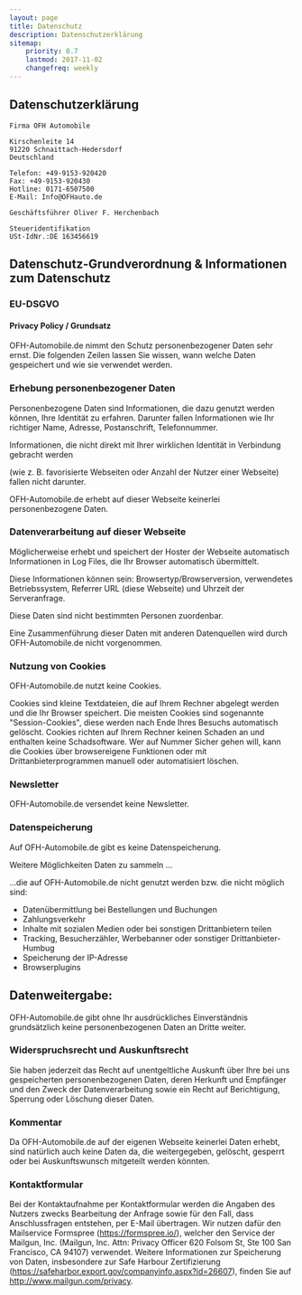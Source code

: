 ```yaml
---
layout: page
title: Datenschutz
description: Datenschutzerklärung
sitemap:
    priority: 0.7
    lastmod: 2017-11-02
    changefreq: weekly
---
```


## Datenschutzerklärung

    Firma OFH Automobile

    Kirschenleite 14
    91220 Schnaittach-Hedersdorf
    Deutschland

    Telefon: +49-9153-920420
    Fax: +49-9153-920430
    Hotline: 0171-6507500
    E-Mail: Info@OFHauto.de

    Geschäftsführer Oliver F. Herchenbach

    Steueridentifikation
    USt-IdNr.:DE 163456619

## Datenschutz-Grundverordnung & Informationen zum Datenschutz

### EU-DSGVO

#### Privacy Policy / Grundsatz

OFH-Automobile.de nimmt den Schutz personenbezogener Daten sehr ernst. Die folgenden Zeilen lassen  Sie wissen, wann welche Daten gespeichert und wie sie verwendet werden.


### Erhebung personenbezogener Daten

Personenbezogene Daten sind Informationen, die dazu genutzt werden können, Ihre Identität zu erfahren. Darunter fallen Informationen wie Ihr richtiger Name, Adresse, Postanschrift, Telefonnummer.

Informationen, die nicht direkt mit Ihrer wirklichen Identität in Verbindung gebracht werden

(wie z. B. favorisierte Webseiten oder Anzahl der Nutzer einer Webseite) fallen nicht darunter.

OFH-Automobile.de erhebt auf dieser Webseite keinerlei personenbezogene Daten.

### Datenverarbeitung auf dieser Webseite

Möglicherweise erhebt und speichert der Hoster der Webseite automatisch Informationen in Log Files, die Ihr Browser automatisch übermittelt.

Diese Informationen können sein: Browsertyp/Browserversion, verwendetes Betriebssystem, Referrer URL (diese Webseite) und Uhrzeit der Serveranfrage.

Diese Daten sind nicht bestimmten Personen zuordenbar.

Eine Zusammenführung dieser Daten mit anderen Datenquellen wird durch OFH-Automobile.de nicht vorgenommen.

### Nutzung von Cookies

OFH-Automobile.de nutzt keine Cookies.

Cookies sind kleine Textdateien, die auf Ihrem Rechner abgelegt werden und die Ihr Browser speichert. Die meisten Cookies sind sogenannte "Session-Cookies", diese werden nach Ende Ihres Besuchs automatisch gelöscht. Cookies richten auf Ihrem Rechner keinen Schaden an und enthalten keine Schadsoftware. Wer auf Nummer Sicher gehen will, kann die Cookies über browsereigene Funktionen oder mit  Drittanbieterprogrammen manuell oder automatisiert löschen.

### Newsletter

OFH-Automobile.de versendet keine Newsletter.
 

### Datenspeicherung

Auf OFH-Automobile.de gibt es keine Datenspeicherung.

Weitere Möglichkeiten Daten zu sammeln ...

...die auf OFH-Automobile.de nicht genutzt werden bzw. die nicht möglich sind:

* Datenübermittlung bei Bestellungen und Buchungen
* Zahlungsverkehr
* Inhalte mit sozialen Medien oder bei sonstigen Drittanbietern teilen
* Tracking, Besucherzähler, Werbebanner oder sonstiger Drittanbieter-Humbug
* Speicherung der IP-Adresse
* Browserplugins

## Datenweitergabe:

OFH-Automobile.de gibt ohne Ihr ausdrückliches Einverständnis grundsätzlich keine personenbezogenen Daten an Dritte weiter.

### Widerspruchsrecht und Auskunftsrecht

Sie haben jederzeit das Recht auf unentgeltliche Auskunft über Ihre bei uns gespeicherten  personenbezogenen Daten, deren Herkunft und Empfänger und den Zweck der Datenverarbeitung sowie ein Recht auf Berichtigung, Sperrung oder Löschung dieser Daten.

### Kommentar

Da OFH-Automobile.de auf der eigenen Webseite keinerlei Daten erhebt, sind natürlich auch keine Daten da, die weitergegeben, gelöscht, gesperrt oder bei Auskunftswunsch mitgeteilt werden könnten.

### Kontaktformular

Bei der Kontaktaufnahme per Kontaktformular werden die Angaben des Nutzers zwecks
Bearbeitung der Anfrage sowie für den Fall, dass Anschlussfragen entstehen, per E-Mail übertragen.
Wir nutzen dafür den Mailservice Formspree (https://formspree.io/), welcher den Service der
Mailgun, Inc. (Mailgun, Inc. Attn: Privacy Officer 620 Folsom St, Ste 100 San Francisco, CA 94107)
verwendet.
Weitere Informationen zur Speicherung von Daten, insbesondere zur Safe Harbour Zertifizierung
(https://safeharbor.export.gov/companyinfo.aspx?id=26607), finden Sie auf
http://www.mailgun.com/privacy.

